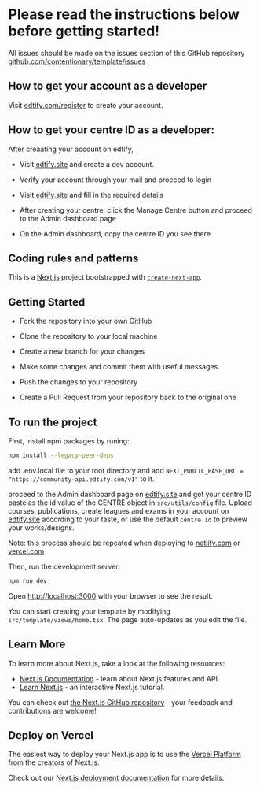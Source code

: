 # Please read the instructions below before getting started!

All issues should be made on the issues section of this GitHub repository [github.com/contentionary/template/issues](https://github.com/contentionary/template/issues)

## How to get your account as a developer 

Visit [edtify.com/register](https://www.edtify.com/register) to create your account.

## How to get your centre ID as a developer:

After creaating your account on edtify,

- Visit [edtify.site](https://edtify.site/) and create a dev account.

- Verify your account through your mail and proceed to login

- Visit [edtify.site](https://edtify.site/create-centre) and fill in the required details

- After creating your centre, click the Manage Centre button and proceed to the Admin dashboard page

- On the Admin dashboard, copy the centre ID you see there

## Coding rules and patterns

This is a [Next.js](https://nextjs.org/) project bootstrapped with [`create-next-app`](https://github.com/vercel/next.js/tree/canary/packages/create-next-app).

## Getting Started

- Fork the repository into your own GitHub

- Clone the repository to your local machine
  
- Create a new branch for your changes

- Make some changes and commit them with useful messages

- Push the changes to your repository

- Create a Pull Request from your repository back to the original one

## To run the project

First, install npm packages by runing:

```bash
npm install --legacy-peer-deps
```
add .env.local file to your root directory and add `NEXT_PUBLIC_BASE_URL = "https://community-api.edtify.com/v1"` to it. 

proceed to the Admin dashboard page on [edtify.site](https://edtify.site/) and get your centre ID paste as the id value of the CENTRE object in `src/utils/config` file. Upload courses, publications, create leagues and exams in your account on [edtify.site](https://edtify.site/) according to your taste, or use the default `centre id` to preview your works/designs.

Note: this process should be repeated when deploying to [netlify.com](https://www.netlify.com/) or [vercel.com](https://vercel.com/)

Then, run the development server:

```bash
npm run dev
```

Open [http://localhost:3000](http://localhost:3000) with your browser to see the result.

You can start creating your template by modifying `src/template/views/home.tsx`. The page auto-updates as you edit the file.

## Learn More

To learn more about Next.js, take a look at the following resources:

- [Next.js Documentation](https://nextjs.org/docs) - learn about Next.js features and API.
- [Learn Next.js](https://nextjs.org/learn) - an interactive Next.js tutorial.

You can check out [the Next.js GitHub repository](https://github.com/vercel/next.js/) - your feedback and contributions are welcome!

## Deploy on Vercel

The easiest way to deploy your Next.js app is to use the [Vercel Platform](https://vercel.com/new?utm_medium=default-template&filter=next.js&utm_source=create-next-app&utm_campaign=create-next-app-readme) from the creators of Next.js.

Check out our [Next.js deployment documentation](https://nextjs.org/docs/deployment) for more details.

